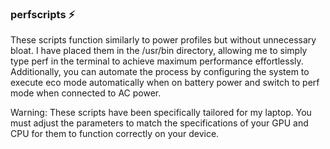 ### perfscripts ⚡
These scripts function similarly to power profiles but without unnecessary bloat.
I have placed them in the /usr/bin directory, allowing me to simply type perf in
the terminal to achieve maximum performance effortlessly. Additionally, you can
automate the process by configuring the system to execute eco mode automatically
when on battery power and switch to perf mode when connected to AC power.

Warning: These scripts have been specifically tailored for my laptop. You must
adjust the parameters to match the specifications of your GPU and CPU for them
to function correctly on your device.

